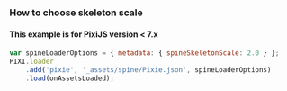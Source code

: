 ### How to choose skeleton scale

#### This example is for PixiJS version < 7.x

```js
var spineLoaderOptions = { metadata: { spineSkeletonScale: 2.0 } };
PIXI.loader
    .add('pixie', '_assets/spine/Pixie.json', spineLoaderOptions)
    .load(onAssetsLoaded);
```
